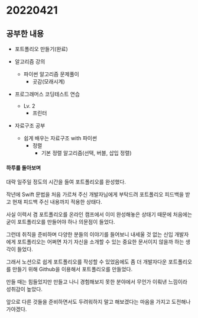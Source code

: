 # 20220421

## 공부한 내용
* 포트폴리오 만들기(완료)

+ 알고리즘 강의
  - 파이썬 알고리즘 문제풀이
    * 곳감(모래시계)

+ 프로그래머스 코딩테스트 연습
  - Lv. 2
    * 프린터
    
+ 자료구조 공부
  - 쉽게 배우는 자료구조 with 파이썬
    * 정렬
      + 기본 정렬 알고리즘(선택, 버블, 삽입 정렬)

#### 하루를 돌아보며
대략 일주일 정도의 시간을 들여 포트폴리오를 완성했다.

작년에 Swift 문법을 처음 가르쳐 주신 개발자님에게 부탁드려 포트폴리오 피드백을 받고 현재 피드백 주신 내용까지 적용한 상태다.

사실 이력서 겸 포트폴리오를 온라인 캠프에서 이미 완성해놓은 상태기 때문에 처음에는 굳이 포트폴리오를 만들어야 하나 의문점이 들었다.

그런데 취직을 준비하며 다양한 분들의 이야기를 들어보니 내세울 것 없는 신입 개발자에게 포트폴리오는 어쩌면 자기 자신을 소개할 수 있는 중요한 문서이지 않을까 하는 생각이 들었다.

그래서 노션으로 쉽게 포트폴리오를 작성할 수 있었음에도 좀 더 개발자다운 포트폴리오를 만들기 위해 Github을 이용해서 포트폴리오를 만들었다.

만들 때는 힘들었지만 만들고 나니 경험해보지 못한 분야에서 무언가 이뤄낸 느낌이라 성취감이 높았다.

앞으로 다른 것들을 준비하면서도 두려워하지 말고 해보겠다는 마음을 가지고 도전해나가야겠다.

